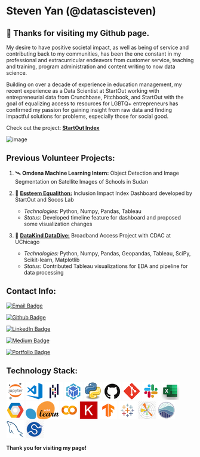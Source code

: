 # Steven Yan (@datascisteven) 

## 👋 **Thanks for visiting my Github page.**

My desire to have positive societal impact, as well as being of service and contributing back to my communities, has been the one constant in my professional and extracurricular endeavors from customer service, teaching and training, program administration and content writing to now data science. 

Building on over a decade of experience in education management, my recent experience as a Data Scientist at StartOut working with entrepreneurial data from Crunchbase, Pitchbook, and StartOut with the goal of equalizing access to resources for LGBTQ+ entrepreneurs has confirmed my passion for gaining insight from raw data and finding impactful solutions for problems, especially those for social good.

Check out the project:
[**StartOut Index**](https://www.startout.org/index)

![image](https://github.com/datascisteven/datascisteven/assets/591592/b9c0f738-f453-4515-ae28-5498f6caeb4b)




## **Previous Volunteer Projects:**

1.  🛰 **Omdena Machine Learning Intern:** Object Detection and Image Segmentation on Satellite Images of Schools in Sudan

2.  🕺 [**Essteem Equalithon:**](https://bit.ly/StartOut-Dashboard) Inclusion Impact Index Dashboard developed by StartOut and Socos Lab
	- _Technologies:_  Python, Numpy, Pandas, Tableau
	- _Status:_  Developed timeline feature for dashboard and proposed some visualization changes

3.  📡 [**DataKind DataDive:**](https://bit.ly/DataKind-CDAC) Broadband Access Project with CDAC at UChicago
	- _Technologies:_   Python, Numpy, Pandas, Geopandas, Tableau, SciPy, Scikit-learn, Matplotlib
	- _Status:_  Contributed Tableau visualizations for EDA and pipeline for data processing


## **Contact Info:**

[![Email Badge](https://img.shields.io/static/v1?label=Email&message=datascisteven@gmail.com&color=8b0000&style=for-the-badge&logo=GMail&logoColor=white&logoWidth=30)](mailto:datascisteven@gmail.com)

[![Github Badge](https://img.shields.io/static/v1?label=GitHub&message=@datascisteven&color=9966CC&style=for-the-badge&logo=GitHub&logoWidth=30)](https://bit.ly/stevens_github)

[![LinkedIn Badge](https://img.shields.io/static/v1?label=LinkedIn&message=@datascisteven&color=0A66C2&style=for-the-badge&logo=LinkedIn&logoWidth=30)](https://bit.ly/stevens_linkedin)

[![Medium Badge](https://img.shields.io/static/v1?label=Medium&message=@datascisteven&color=003366&style=for-the-badge&logo=Medium&logoWidth=30)](https://bit.ly/stevens_medium)

[![Portfolio Badge](https://img.shields.io/static/v1?label=Website&message=datascisteven.github.io&color=FF6600&style=for-the-badge&logo=GoogleChrome&logoColor=white&logoWidth=30)](https://bit.ly/stevens_portfolio)


## **Technology Stack:**
                    
<img src='skills/jupyter48.png'> <img src='skills/vscode48.png'> <img src='skills/pandas48.png'> <img src='skills/numpy48.png'> <img src='skills/python48.png'> <img src='skills/github48.png'> <img src='skills/git48.png'> <img src='skills/slack48.png'> <img src='skills/excel48.png'> <img src='skills/gcp48.png'> 
<img src='skills/scikit-learn48.png'> <img src='skills/colab48.png'> <img src='skills/keras48.png'> <img src='skills/tensorflow48.png'> <img src='skills/tableau48.png'> <img src='skills/matplotlib48.png'> <img src='skills/seaborn48.png'> <img src='skills/mysql48.png'> <img src='skills/scipy48.png'>


**Thank you for visiting my page!**

